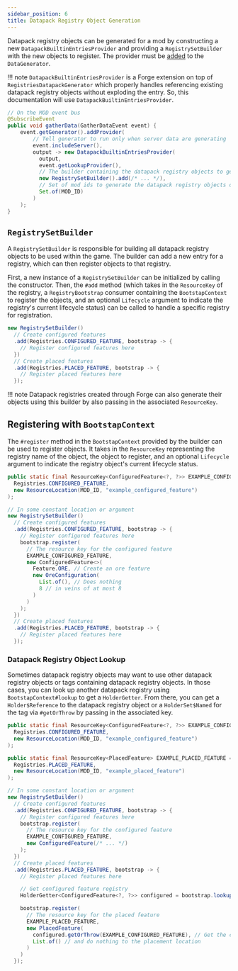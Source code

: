 ```yaml
---
sidebar_position: 6
title: Datapack Registry Object Generation
---
```


Datapack registry objects can be generated for a mod by constructing a new `DatapackBuiltinEntriesProvider` and providing a `RegistrySetBuilder` with the new objects to register. The provider must be [added][datagen] to the `DataGenerator`.

!!! note
    `DatapackBuiltinEntriesProvider` is a Forge extension on top of `RegistriesDatapackGenerator` which properly handles referencing existing datapack registry objects without exploding the entry. So, this documentation will use `DatapackBuiltinEntriesProvider`.

```java
// On the MOD event bus
@SubscribeEvent
public void gatherData(GatherDataEvent event) {
    event.getGenerator().addProvider(
        // Tell generator to run only when server data are generating
        event.includeServer(),
        output -> new DatapackBuiltinEntriesProvider(
          output,
          event.getLookupProvider(),
          // The builder containing the datapack registry objects to generate
          new RegistrySetBuilder().add(/* ... */),
          // Set of mod ids to generate the datapack registry objects of
          Set.of(MOD_ID)
        )
    );
}
```

## `RegistrySetBuilder`

A `RegistrySetBuilder` is responsible for building all datapack registry objects to be used within the game. The builder can add a new entry for a registry, which can then register objects to that registry.

First, a new instance of a `RegistrySetBuilder` can be initialized by calling the constructor. Then, the `#add` method (which takes in the `ResourceKey` of the registry, a `RegistryBootstrap` consumer containing the `BootstapContext` to register the objects, and an optional `Lifecycle` argument to indicate the registry's current lifecycle status) can be called to handle a specific registry for registration.

```java
new RegistrySetBuilder()
  // Create configured features
  .add(Registries.CONFIGURED_FEATURE, bootstrap -> {
    // Register configured features here
  })
  // Create placed features
  .add(Registries.PLACED_FEATURE, bootstrap -> {
    // Register placed features here
  });
```

!!! note
    Datapack registries created through Forge can also generate their objects using this builder by also passing in the associated `ResourceKey`.

## Registering with `BootstapContext`

The `#register` method in the `BootstapContext` provided by the builder can be used to register objects. It takes in the `ResourceKey` representing the registry name of the object, the object to register, and an optional `Lifecycle` argument to indicate the registry object's current lifecycle status. 

```java
public static final ResourceKey<ConfiguredFeature<?, ?>> EXAMPLE_CONFIGURED_FEATURE = ResourceKey.create(
  Registries.CONFIGURED_FEATURE,
  new ResourceLocation(MOD_ID, "example_configured_feature")
);

// In some constant location or argument
new RegistrySetBuilder()
  // Create configured features
  .add(Registries.CONFIGURED_FEATURE, bootstrap -> {
    // Register configured features here
    bootstrap.register(
      // The resource key for the configured feature
      EXAMPLE_CONFIGURED_FEATURE,
      new ConfiguredFeature<>(
        Feature.ORE, // Create an ore feature
        new OreConfiguration(
          List.of(), // Does nothing
          8 // in veins of at most 8
        )
      )
    );
  })
  // Create placed features
  .add(Registries.PLACED_FEATURE, bootstrap -> {
    // Register placed features here
  });
```

### Datapack Registry Object Lookup

Sometimes datapack registry objects may want to use other datapack registry objects or tags containing datapack registry objects. In those cases, you can look up another datapack registry using `BootstapContext#lookup` to get a `HolderGetter`. From there, you can get a `Holder$Reference` to the datapack registry object or a `HolderSet$Named` for the tag via `#getOrThrow` by passing in the associated key.

```java
public static final ResourceKey<ConfiguredFeature<?, ?>> EXAMPLE_CONFIGURED_FEATURE = ResourceKey.create(
  Registries.CONFIGURED_FEATURE,
  new ResourceLocation(MOD_ID, "example_configured_feature")
);

public static final ResourceKey<PlacedFeature> EXAMPLE_PLACED_FEATURE = ResourceKey.create(
  Registries.PLACED_FEATURE,
  new ResourceLocation(MOD_ID, "example_placed_feature")
);

// In some constant location or argument
new RegistrySetBuilder()
  // Create configured features
  .add(Registries.CONFIGURED_FEATURE, bootstrap -> {
    // Register configured features here
    bootstrap.register(
      // The resource key for the configured feature
      EXAMPLE_CONFIGURED_FEATURE,
      new ConfiguredFeature(/* ... */)
    );
  })
  // Create placed features
  .add(Registries.PLACED_FEATURE, bootstrap -> {
    // Register placed features here

    // Get configured feature registry
    HolderGetter<ConfiguredFeature<?, ?>> configured = bootstrap.lookup(Registries.CONFIGURED_FEATURE);

    bootstrap.register(
      // The resource key for the placed feature
      EXAMPLE_PLACED_FEATURE,
      new PlacedFeature(
        configured.getOrThrow(EXAMPLE_CONFIGURED_FEATURE), // Get the configured feature
        List.of() // and do nothing to the placement location
      )
    )
  });
```

[datagen]: ../index.md#data-providers
